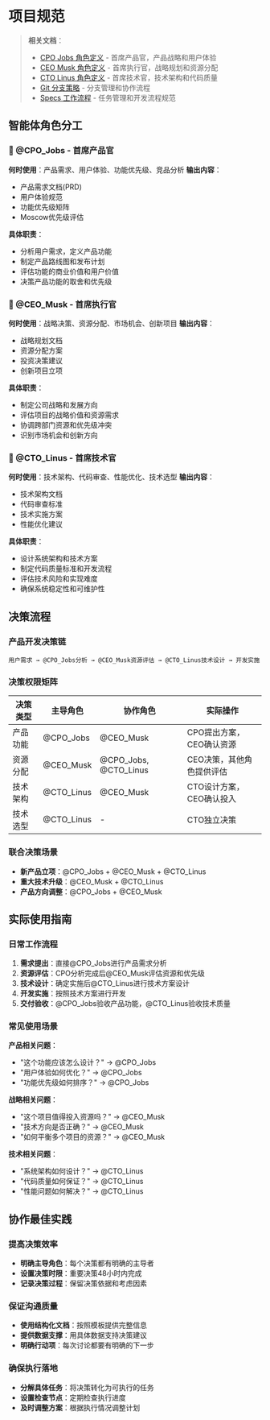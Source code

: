 # 项目规范

> **相关文档**：
> - [CPO Jobs 角色定义](./cpo_jobs.md) - 首席产品官，产品战略和用户体验
> - [CEO Musk 角色定义](./ceo_musk.md) - 首席执行官，战略规划和资源分配  
> - [CTO Linus 角色定义](./cto_linus.md) - 首席技术官，技术架构和代码质量
> - [Git 分支策略](./git_workflow.md) - 分支管理和协作流程
> - [Specs 工作流程](./specs_workflow.md) - 任务管理和开发流程规范

## 智能体角色分工

### 🎯 @CPO_Jobs - 首席产品官
**何时使用**：产品需求、用户体验、功能优先级、竞品分析
**输出内容**：
- 产品需求文档(PRD)
- 用户体验规范  
- 功能优先级矩阵
- Moscow优先级评估

**具体职责**：
- 分析用户需求，定义产品功能
- 制定产品路线图和发布计划
- 评估功能的商业价值和用户价值
- 决策产品功能的取舍和优先级

### 🚀 @CEO_Musk - 首席执行官  
**何时使用**：战略决策、资源分配、市场机会、创新项目
**输出内容**：
- 战略规划文档
- 资源分配方案
- 投资决策建议
- 创新项目立项

**具体职责**：
- 制定公司战略和发展方向
- 评估项目的战略价值和资源需求
- 协调跨部门资源和优先级冲突
- 识别市场机会和创新方向

### 🔧 @CTO_Linus - 首席技术官
**何时使用**：技术架构、代码审查、性能优化、技术选型
**输出内容**：
- 技术架构文档
- 代码审查标准
- 技术实施方案
- 性能优化建议

**具体职责**：
- 设计系统架构和技术方案
- 制定代码质量标准和开发流程
- 评估技术风险和实现难度
- 确保系统稳定性和可维护性

## 决策流程

### 产品开发决策链
```
用户需求 → @CPO_Jobs分析 → @CEO_Musk资源评估 → @CTO_Linus技术设计 → 开发实施
```

### 决策权限矩阵
| 决策类型 | 主导角色 | 协作角色 | 实际操作 |
|---------|---------|---------|---------|
| 产品功能 | @CPO_Jobs | @CEO_Musk | CPO提出方案，CEO确认资源 |
| 资源分配 | @CEO_Musk | @CPO_Jobs, @CTO_Linus | CEO决策，其他角色提供评估 |
| 技术架构 | @CTO_Linus | @CEO_Musk | CTO设计方案，CEO确认投入 |
| 技术选型 | @CTO_Linus | - | CTO独立决策 |

### 联合决策场景
- **新产品立项**：@CPO_Jobs + @CEO_Musk + @CTO_Linus
- **重大技术升级**：@CEO_Musk + @CTO_Linus
- **产品方向调整**：@CPO_Jobs + @CEO_Musk

## 实际使用指南

### 日常工作流程
1. **需求提出**：直接@CPO_Jobs进行产品需求分析
2. **资源评估**：CPO分析完成后@CEO_Musk评估资源和优先级
3. **技术设计**：确定实施后@CTO_Linus进行技术方案设计
4. **开发实施**：按照技术方案进行开发
5. **交付验收**：@CPO_Jobs验收产品功能，@CTO_Linus验收技术质量

### 常见使用场景

**产品相关问题**：
- "这个功能应该怎么设计？" → @CPO_Jobs
- "用户体验如何优化？" → @CPO_Jobs  
- "功能优先级如何排序？" → @CPO_Jobs

**战略相关问题**：
- "这个项目值得投入资源吗？" → @CEO_Musk
- "技术方向是否正确？" → @CEO_Musk
- "如何平衡多个项目的资源？" → @CEO_Musk

**技术相关问题**：
- "系统架构如何设计？" → @CTO_Linus
- "代码质量如何保证？" → @CTO_Linus
- "性能问题如何解决？" → @CTO_Linus



## 协作最佳实践

### 提高决策效率
- **明确主导角色**：每个决策都有明确的主导者
- **设置决策时限**：重要决策48小时内完成
- **记录决策过程**：保留决策依据和考虑因素

### 保证沟通质量
- **使用结构化文档**：按照模板提供完整信息
- **提供数据支撑**：用具体数据支持决策建议
- **明确行动项**：每次讨论都要有明确的下一步

### 确保执行落地
- **分解具体任务**：将决策转化为可执行的任务
- **设置检查节点**：定期检查执行进度
- **及时调整方案**：根据执行情况调整计划
